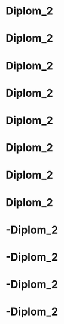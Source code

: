# Diplom_2
# Diplom_2
# Diplom_2
# Diplom_2
# Diplom_2
# Diplom_2
# Diplom_2
# Diplom_2
# -Diplom_2
# -Diplom_2
# -Diplom_2
# -Diplom_2
